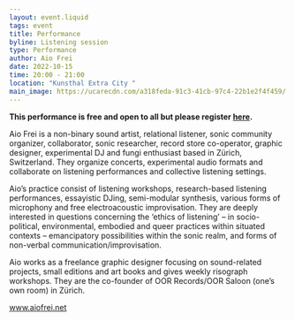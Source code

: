 ```yaml
---
layout: event.liquid
tags: event
title: Performance
byline: Listening session
type: Performance
author: Aio Frei
date: 2022-10-15
time: 20:00 - 21:00
location: "Kunsthal Extra City "
main_image: https://ucarecdn.com/a318feda-91c3-41cb-97c4-22b1e2f4f459/
---
```



**This performance is free and open to all but please register [here](https://calendly.com/extra-city/rightsofnature2?month=2022-10).** 

Aio Frei is a non-binary sound artist, relational listener, sonic community organizer, collaborator, sonic researcher, record store co-operator, graphic designer, experimental DJ and fungi enthusiast based in Zürich, Switzerland. They organize concerts, experimental audio formats and collaborate on listening performances and collective listening settings. 

Aio’s practice consist of listening workshops, research-based listening performances, essayistic DJing, semi-modular synthesis, various forms of microphony and free electroacoustic improvisation. They are deeply interested in questions concerning the ‘ethics of listening’ – in socio-political, environmental, embodied and queer practices within situated contexts – emancipatory possibilities within the sonic realm, and forms of non-verbal communication/improvisation. 

Aio works as a freelance graphic designer focusing on sound-related projects, small editions and art books and gives weekly risograph workshops. They are the co-founder of OOR Records/OOR Saloon (one’s own room) in Zürich. 

www.aiofrei.net